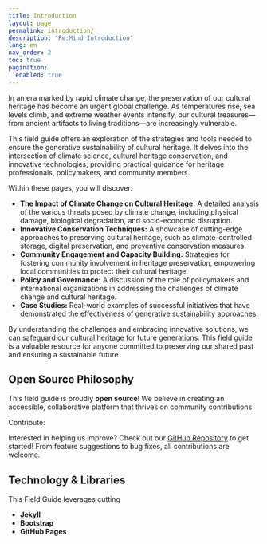 ```yaml
---
title: Introduction
layout: page
permalink: introduction/
description: "Re:Mind Introduction"
lang: en
nav_order: 2
toc: true
pagination: 
  enabled: true
---
```


In an era marked by rapid climate change, the preservation of our cultural heritage has become an urgent global challenge. As temperatures rise, sea levels climb, and extreme weather events intensify, our cultural treasures—from ancient artifacts to living traditions—are increasingly vulnerable.

This field guide offers an exploration of the strategies and tools needed to ensure the generative sustainability of cultural heritage. It delves into the intersection of climate science, cultural heritage conservation, and innovative technologies, providing practical guidance for heritage professionals, policymakers, and community members.

Within these pages, you will discover:

* **The Impact of Climate Change on Cultural Heritage:** A detailed analysis of the various threats posed by climate change, including physical damage, biological degradation, and socio-economic disruption.
* **Innovative Conservation Techniques:** A showcase of cutting-edge approaches to preserving cultural heritage, such as climate-controlled storage, digital preservation, and preventive conservation measures.
* **Community Engagement and Capacity Building:** Strategies for fostering community involvement in heritage preservation, empowering local communities to protect their cultural heritage.
* **Policy and Governance:** A discussion of the role of policymakers and international organizations in addressing the challenges of climate change and cultural heritage.
* **Case Studies:** Real-world examples of successful initiatives that have demonstrated the effectiveness of generative sustainability approaches.

By understanding the challenges and embracing innovative solutions, we can safeguard our cultural heritage for future generations. This field guide is a valuable resource for anyone committed to preserving our shared past and ensuring a sustainable future.

## Open Source Philosophy

This field guide is proudly **open source**! We believe in creating an accessible, collaborative platform that thrives on community contributions.

<div class="box alert alert-light" role="alert">
    <p class="fw-bold">Contribute:</p>
    <p>
        Interested in helping us improve? Check out our <a class="link-body-emphasis link-offset-2" target="_blank" href="{{site.github}}">GitHub Repository</a> to get started! From feature suggestions to bug fixes, all contributions are welcome.
    </p>
</div>

## Technology & Libraries

This Field Guide leverages cutting 

* **Jekyll**
* **Bootstrap**
* **GitHub Pages**

